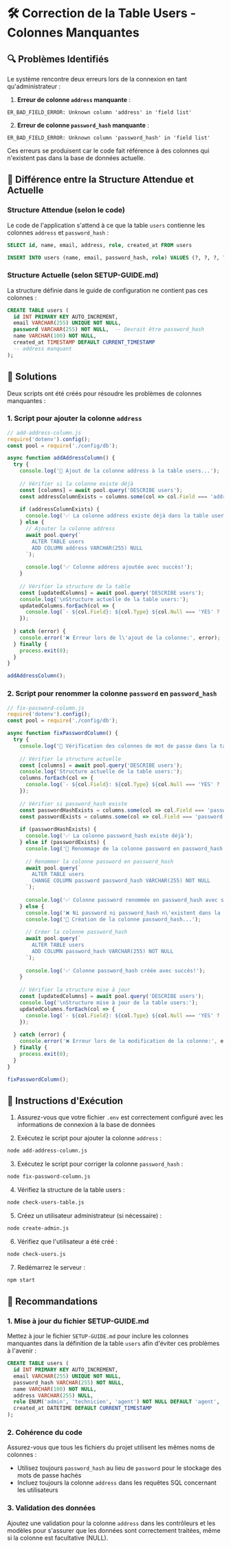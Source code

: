 # 🛠️ Correction de la Table Users - Colonnes Manquantes

## 🔍 Problèmes Identifiés

Le système rencontre deux erreurs lors de la connexion en tant qu'administrateur :

1. **Erreur de colonne `address` manquante** :
```
ER_BAD_FIELD_ERROR: Unknown column 'address' in 'field list'
```

2. **Erreur de colonne `password_hash` manquante** :
```
ER_BAD_FIELD_ERROR: Unknown column 'password_hash' in 'field list'
```

Ces erreurs se produisent car le code fait référence à des colonnes qui n'existent pas dans la base de données actuelle.

## 🔄 Différence entre la Structure Attendue et Actuelle

### Structure Attendue (selon le code)
Le code de l'application s'attend à ce que la table `users` contienne les colonnes `address` et `password_hash` :

```sql
SELECT id, name, email, address, role, created_at FROM users
```

```sql
INSERT INTO users (name, email, password_hash, role) VALUES (?, ?, ?, ?)
```

### Structure Actuelle (selon SETUP-GUIDE.md)
La structure définie dans le guide de configuration ne contient pas ces colonnes :

```sql
CREATE TABLE users (
  id INT PRIMARY KEY AUTO_INCREMENT,
  email VARCHAR(255) UNIQUE NOT NULL,
  password VARCHAR(255) NOT NULL,  -- Devrait être password_hash
  name VARCHAR(100) NOT NULL,
  created_at TIMESTAMP DEFAULT CURRENT_TIMESTAMP
  -- address manquant
);
```

## 🔧 Solutions

Deux scripts ont été créés pour résoudre les problèmes de colonnes manquantes :

### 1. Script pour ajouter la colonne `address`

```javascript
// add-address-column.js
require('dotenv').config();
const pool = require('./config/db');

async function addAddressColumn() {
  try {
    console.log('🔧 Ajout de la colonne address à la table users...');
    
    // Vérifier si la colonne existe déjà
    const [columns] = await pool.query('DESCRIBE users');
    const addressColumnExists = columns.some(col => col.Field === 'address');
    
    if (addressColumnExists) {
      console.log('✅ La colonne address existe déjà dans la table users');
    } else {
      // Ajouter la colonne address
      await pool.query(`
        ALTER TABLE users 
        ADD COLUMN address VARCHAR(255) NULL
      `);
      
      console.log('✅ Colonne address ajoutée avec succès!');
    }
    
    // Vérifier la structure de la table
    const [updatedColumns] = await pool.query('DESCRIBE users');
    console.log('\nStructure actuelle de la table users:');
    updatedColumns.forEach(col => {
      console.log(`- ${col.Field}: ${col.Type} ${col.Null === 'YES' ? 'NULL' : 'NOT NULL'}`);
    });
    
  } catch (error) {
    console.error('❌ Erreur lors de l\'ajout de la colonne:', error);
  } finally {
    process.exit(0);
  }
}

addAddressColumn();
```

### 2. Script pour renommer la colonne `password` en `password_hash`

```javascript
// fix-password-column.js
require('dotenv').config();
const pool = require('./config/db');

async function fixPasswordColumn() {
  try {
    console.log('🔧 Vérification des colonnes de mot de passe dans la table users...');
    
    // Vérifier la structure actuelle
    const [columns] = await pool.query('DESCRIBE users');
    console.log('Structure actuelle de la table users:');
    columns.forEach(col => {
      console.log(`- ${col.Field}: ${col.Type} ${col.Null === 'YES' ? 'NULL' : 'NOT NULL'}`);
    });
    
    // Vérifier si password_hash existe
    const passwordHashExists = columns.some(col => col.Field === 'password_hash');
    const passwordExists = columns.some(col => col.Field === 'password');
    
    if (passwordHashExists) {
      console.log('✅ La colonne password_hash existe déjà');
    } else if (passwordExists) {
      console.log('🔄 Renommage de la colonne password en password_hash...');
      
      // Renommer la colonne password en password_hash
      await pool.query(`
        ALTER TABLE users 
        CHANGE COLUMN password password_hash VARCHAR(255) NOT NULL
      `);
      
      console.log('✅ Colonne password renommée en password_hash avec succès!');
    } else {
      console.log('❌ Ni password ni password_hash n\'existent dans la table users');
      console.log('🔄 Création de la colonne password_hash...');
      
      // Créer la colonne password_hash
      await pool.query(`
        ALTER TABLE users 
        ADD COLUMN password_hash VARCHAR(255) NOT NULL
      `);
      
      console.log('✅ Colonne password_hash créée avec succès!');
    }
    
    // Vérifier la structure mise à jour
    const [updatedColumns] = await pool.query('DESCRIBE users');
    console.log('\nStructure mise à jour de la table users:');
    updatedColumns.forEach(col => {
      console.log(`- ${col.Field}: ${col.Type} ${col.Null === 'YES' ? 'NULL' : 'NOT NULL'}`);
    });
    
  } catch (error) {
    console.error('❌ Erreur lors de la modification de la colonne:', error);
  } finally {
    process.exit(0);
  }
}

fixPasswordColumn();
```

## 🚀 Instructions d'Exécution

1. Assurez-vous que votre fichier `.env` est correctement configuré avec les informations de connexion à la base de données

2. Exécutez le script pour ajouter la colonne `address` :

```bash
node add-address-column.js
```

3. Exécutez le script pour corriger la colonne `password_hash` :

```bash
node fix-password-column.js
```

4. Vérifiez la structure de la table users :

```bash
node check-users-table.js
```

5. Créez un utilisateur administrateur (si nécessaire) :

```bash
node create-admin.js
```

6. Vérifiez que l'utilisateur a été créé :

```bash
node check-users.js
```

7. Redémarrez le serveur :

```bash
npm start
```

## 📝 Recommandations

### 1. Mise à jour du fichier SETUP-GUIDE.md

Mettez à jour le fichier `SETUP-GUIDE.md` pour inclure les colonnes manquantes dans la définition de la table `users` afin d'éviter ces problèmes à l'avenir :

```sql
CREATE TABLE users (
  id INT PRIMARY KEY AUTO_INCREMENT,
  email VARCHAR(255) UNIQUE NOT NULL,
  password_hash VARCHAR(255) NOT NULL,
  name VARCHAR(100) NOT NULL,
  address VARCHAR(255) NULL,
  role ENUM('admin', 'technicien', 'agent') NOT NULL DEFAULT 'agent',
  created_at DATETIME DEFAULT CURRENT_TIMESTAMP
);
```

### 2. Cohérence du code

Assurez-vous que tous les fichiers du projet utilisent les mêmes noms de colonnes :

- Utilisez toujours `password_hash` au lieu de `password` pour le stockage des mots de passe hachés
- Incluez toujours la colonne `address` dans les requêtes SQL concernant les utilisateurs

### 3. Validation des données

Ajoutez une validation pour la colonne `address` dans les contrôleurs et les modèles pour s'assurer que les données sont correctement traitées, même si la colonne est facultative (NULL).